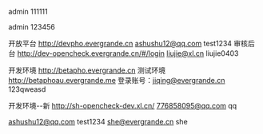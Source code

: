 
admin
111111

admin
123456

开放平台 http://devpho.evergrande.cn   ashushu12@qq.com   test1234
审核后台 http://dev-opencheck.evergrande.cn/#/login   liujie@xl.cn liujie0403

开发环境
http://betapho.evergrande.cn
测试环境
http://betaphoau.evergrande.me
登录账号：jiqing@evergrande.cn 
123qweasd

开发环境--新
http://sh-opencheck-dev.xl.cn/    776858095@qq.com  qq

ashushu12@qq.com   test1234
she@evergrande.cn   she